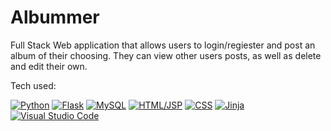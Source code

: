 # Albummer

Full Stack Web application that allows users to login/regiester and post an album of their choosing. They can view other users posts, as well as delete and edit their own. 

Tech used:
<!--  -->
[![Python][Python]][Python-url]
[![Flask][Flask]][Flask-url]
[![MySQL][MySQL]][MySQL-url]
[![HTML/JSP][HTML]][HTML-url]
[![CSS][CSS]][CSS-url]
[![Jinja][Jinja]][Jinja-url]
[![Visual Studio Code][VS]][VS-url]


<!-- MARKDOWN LINKS & IMAGES -->
<!-- https://www.markdownguide.org/basic-syntax/#reference-style-links -->
[CSS]: https://img.shields.io/badge/CSS-blue?logo=css3
[CSS-url]: https://developer.mozilla.org/en-US/docs/Web/CSS
[HTML]: https://img.shields.io/badge/-HTML-orange?logo=HTML5
[HTML-url]: https://developer.mozilla.org/en-US/docs/Web/HTML
[Python]:https://img.shields.io/badge/-Python-orange?logo=python
[Python-url]: https://docs.python.org/3/
[Jinja]: https://img.shields.io/badge/-Jinja-red?logo=jinja
[Jinja-url]: https://img.shields.io/badge/-Jinja-red?logo=jinja](https://jinja.palletsprojects.com/en/3.1.x/)
[Flask]: https://img.shields.io/badge/-Flask-red?logo=flask
[Flask-url]: https://flask.palletsprojects.com/en/2.2.x/
[VS]:https://img.shields.io/badge/-VisualStudio-black?logo=visualstudiocode
[Vs-url]: https://code.visualstudio.com/
[MySQL]: https://img.shields.io/badge/MySQL-grey?logo=mysql
[MySQL-url]: https://dev.mysql.com/doc/
